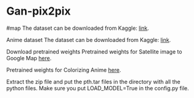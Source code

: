 # Gan-pix2pix
#map
The dataset can be downloaded from Kaggle: [link](https://www.kaggle.com/vikramtiwari/pix2pix-dataset).

Anime dataset
The dataset can be downloaded from Kaggle: [link](https://www.kaggle.com/ktaebum/anime-sketch-colorization-pair).

Download pretrained weights
Pretrained weights for Satellite image to Google Map [here](https://github.com/aladdinpersson/Machine-Learning-Collection/releases/download/1.0/Pix2Pix_Weights_Satellite_to_Map.zip).

Pretrained weights for Colorizing Anime [here](https://github.com/aladdinpersson/Machine-Learning-Collection/releases/download/1.0/Pix2Pix_Weights_Colorize_Anime.zip).

Extract the zip file and put the pth.tar files in the directory with all the python files. Make sure you put LOAD_MODEL=True in the config.py file.
